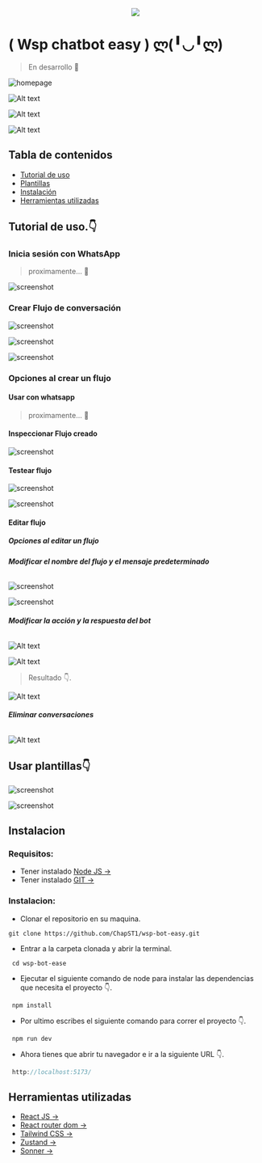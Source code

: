 <p align="center"><img  src="./public/images/logo.png" /></p>

# ( Wsp chatbot easy )  ლ(╹◡╹ლ)
> En desarrollo 🥲


![homepage](public/designScreenshots/home/1.png)

![Alt text](public/designScreenshots/chatbot/home/1.png)

![Alt text](public/designScreenshots/chatbot/templates/1.png)

![Alt text](public/designScreenshots/chatbot/playground/1.png)

## Tabla de  contenidos

- [Tutorial de uso](#tutorial-de-uso👇)
- [Plantillas](#usar-plantillas)
- [Instalación](#instalacion)
- [Herramientas utilizadas](#herramientas-utilizadas)


## Tutorial de uso.👇

### Inicia sesión con WhatsApp
> proximamente... 🥲

![screenshot](public/designScreenshots/login/1.png)



### Crear Flujo de conversación

![screenshot](public/designScreenshots/chatbot/create/1.png)

![screenshot](public/designScreenshots/chatbot/create/2.png)

![screenshot](public/designScreenshots/chatbot/home/2.png)

### Opciones al crear un flujo

#### **Usar con whatsapp**
> proximamente... 🥲

#### **Inspeccionar Flujo creado**

![screenshot](public/designScreenshots/chatbot/home/3.png)


#### **Testear flujo**
![screenshot](public/designScreenshots/chatbot/playground/2.png)

![screenshot](public/designScreenshots/chatbot/playground/3.png)

#### **Editar flujo**
##### Opciones al editar un flujo

###### **Modificar el nombre del flujo y el mensaje predeterminado**

![screenshot](public/designScreenshots/chatbot/edit/1.png)

![screenshot](public/designScreenshots/chatbot/edit/2.png)

###### **Modificar la acción y la respuesta del bot**

![Alt text](public/designScreenshots/chatbot/edit/3.png)

![Alt text](public/designScreenshots/chatbot/edit/4.png)

> Resultado 👇.

![Alt text](public/designScreenshots/chatbot/edit/5.png)

###### **Eliminar conversaciones**
![Alt text](public/designScreenshots/chatbot/edit/6.png)

## Usar plantillas👇
![screenshot](public/designScreenshots/chatbot/templates/2.png)

![screenshot](public/designScreenshots/chatbot/templates/3.png)

## Instalacion

### Requisitos:
* Tener instalado [Node JS → ](https://nodejs.org/es)
* Tener instalado [GIT → ](https://git-scm.com/)

### Instalacion:
* Clonar el repositorio en su maquina.
```shell
git clone https://github.com/ChapST1/wsp-bot-easy.git
```
* Entrar a la carpeta clonada y abrir la terminal.
```shell
 cd wsp-bot-ease
```
* Ejecutar el siguiente comando de node para instalar las dependencias que necesita el proyecto 👇.
```shell
 npm install
 ```
* Por ultimo escribes el siguiente comando para correr el proyecto 👇.
```shell
 npm run dev
 ```
* Ahora tienes que abrir tu navegador e ir a la siguiente URL 👇.
```js
 http://localhost:5173/
 ```

## Herramientas utilizadas
- [React JS → ](https://react.dev/)
- [React router dom → ](https://reactrouter.com/en/main)
- [Tailwind CSS → ](https://tailwindcss.com/)
- [Zustand → ](https://zustand-demo.pmnd.rs/)
- [Sonner → ](https://sonner.emilkowal.ski/)

